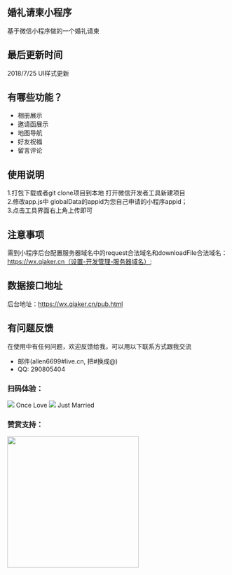 
## 婚礼请柬小程序
基于微信小程序做的一个婚礼请柬

## 最后更新时间

2018/7/25 UI样式更新

## 有哪些功能？

* 相册展示
* 邀请函展示
* 地图导航
* 好友祝福
* 留言评论


## 使用说明

1.打包下载或者git clone项目到本地 打开微信开发者工具新建项目<br/>
2.修改app.js中 globalData的appid为您自己申请的小程序appid；<br/>
3.点击工具界面右上角上传即可

## 注意事项

需到小程序后台配置服务器域名中的request合法域名和downloadFile合法域名：https://wx.qiaker.cn（设置-开发管理-服务器域名）;


## 数据接口地址

后台地址：<a href="https://wx.qiaker.cn/pub.html" target="_blank">https://wx.qiaker.cn/pub.html</a><br/>


## 有问题反馈
在使用中有任何问题，欢迎反馈给我，可以用以下联系方式跟我交流

* 邮件(allen6699#live.cn, 把#换成@)
* QQ: 290805404

### 扫码体验：

<img src="https://wx.qiaker.cn/img/ma.jpg">
Once Love

<img src="https://wx.qiaker.cn/img/ma2.jpg">
Just Married


### 赞赏支持：
<img src="https://wx.qiaker.cn/img/wow.jpg" width="300px">